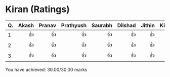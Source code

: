 Kiran (Ratings)
===============
|Q. |Akash|Pranav|Prathyush|Saurabh|Dilshad|Jithin|Kiran|Total: |
|:--|----:|-----:|--------:|------:|------:|-----:|----:|------:|
|1  |:+1: |:+1:  |:+1:     |:+1:   |:+1:   |:+1:  |:+1: |10     |
|2  |:+1: |:+1:  |:+1:     |:+1:   |:+1:   |:+1:  |:+1: |10     |
|3  |:+1: |:+1:  |:+1:     |:+1:   |:+1:   |:+1:  |:+1: |10     |
You have achieved: 30.00/30.00 marks